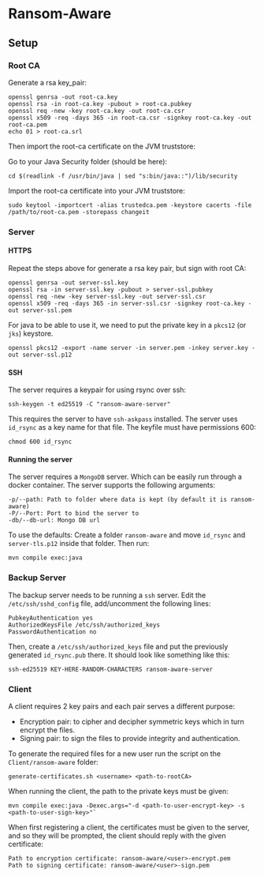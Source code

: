 # Ransom-Aware

## Setup

### Root CA
Generate a rsa key_pair:
```shell script
openssl genrsa -out root-ca.key
openssl rsa -in root-ca.key -pubout > root-ca.pubkey
openssl req -new -key root-ca.key -out root-ca.csr
openssl x509 -req -days 365 -in root-ca.csr -signkey root-ca.key -out root-ca.pem
echo 01 > root-ca.srl
```
Then import the root-ca certificate on the JVM truststore:

Go to your Java Security folder (should be here):

```shell script
cd $(readlink -f /usr/bin/java | sed "s:bin/java::")/lib/security
```

Import the root-ca certificate into your JVM truststore:

```shell script
sudo keytool -importcert -alias trustedca.pem -keystore cacerts -file /path/to/root-ca.pem -storepass changeit
```

### Server

#### HTTPS
Repeat the steps above for generate a rsa key pair, but sign with root CA:
```shell script
openssl genrsa -out server-ssl.key
openssl rsa -in server-ssl.key -pubout > server-ssl.pubkey
openssl req -new -key server-ssl.key -out server-ssl.csr
openssl x509 -req -days 365 -in server-ssl.csr -signkey root-ca.key -out server-ssl.pem
```

For java to be able to use it, we need to put the private key in a `pkcs12` (or `jks`) keystore.
```shell script
openssl pkcs12 -export -name server -in server.pem -inkey server.key -out server-ssl.p12
```

#### SSH
The server requires a keypair for using rsync over ssh:
```shell script
ssh-keygen -t ed25519 -C "ransom-aware-server"
```

This requires the server to have `ssh-askpass` installed.
The server uses `id_rsync` as a key name for that file.
The keyfile must have permissions 600:
```shell script
chmod 600 id_rsync
```

#### Running the server
The server requires a `MongoDB` server. Which can be easily run through a docker container.
The server supports the following arguments:
```
-p/--path: Path to folder where data is kept (by default it is ransom-aware)
-P/--Port: Port to bind the server to
-db/--db-url: Mongo DB url
```

To use the defaults:
Create a folder `ransom-aware` and move `id_rsync` and `server-tls.p12` inside that folder. Then run:
```shell script
mvn compile exec:java
```

### Backup Server

The backup server needs to be running a `ssh` server.
Edit the `/etc/ssh/sshd_config` file, add/uncomment the following lines:
```
PubkeyAuthentication yes
AuthorizedKeysFile /etc/ssh/authorized_keys
PasswordAuthentication no
```
Then, create a `/etc/ssh/authorized_keys` file and put the previously
generated `id_rsync.pub` there. It should look like
something like this:

```
ssh-ed25519 KEY-HERE-RANDOM-CHARACTERS ransom-aware-server
```

### Client

A client requires 2 key pairs and each pair serves a different purpose:
- Encryption pair: to cipher and decipher symmetric keys which in turn encrypt the files.
- Signing pair: to sign the files to provide integrity and authentication.

To generate the required files for a new user run the script on the `Client/ransom-aware` folder:
```shell script
generate-certificates.sh <username> <path-to-rootCA>
```

When running the client, the path to the private keys must be given:
```shell script
mvn compile exec:java -Dexec.args="-d <path-to-user-encrypt-key> -s <path-to-user-sign-key>"`
```

When first registering a client, the certificates must be given to the server, and so they will be prompted,
the client should reply with the given certificate:
```
Path to encryption certificate: ransom-aware/<user>-encrypt.pem
Path to signing certificate: ransom-aware/<user>-sign.pem
```
